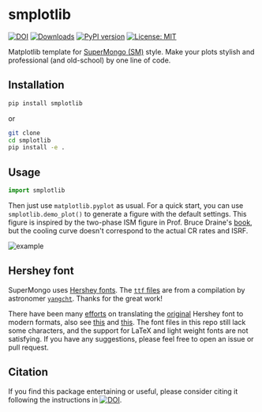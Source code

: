 # smplotlib
[![DOI](https://zenodo.org/badge/627675650.svg)](https://zenodo.org/badge/latestdoi/627675650) [![Downloads](https://static.pepy.tech/badge/smplotlib)](https://pepy.tech/project/smplotlib) [![PyPI version](https://badge.fury.io/py/smplotlib.svg)](https://badge.fury.io/py/smplotlib) [![License: MIT](https://img.shields.io/badge/License-MIT-yellow.svg)](https://opensource.org/licenses/MIT)

Matplotlib template for [SuperMongo (SM)](https://www.astro.princeton.edu/~rhl/sm/) style. Make your plots stylish and professional (and old-school) by one line of code.

## Installation

```bash
pip install smplotlib
```
or 
```bash
git clone
cd smplotlib
pip install -e .
```

## Usage
```python
import smplotlib
```
Then just use `matplotlib.pyplot` as usual. For a quick start, you can use `smplotlib.demo_plot()` to generate a figure with the default settings. This figure is inspired by the two-phase ISM figure in Prof. Bruce Draine's [book](https://www.astro.princeton.edu/~draine/book/index.html), but the cooling curve doesn't correspond to the actual CR rates and ISRF.

![example](two_phase.png)

## Hershey font
SuperMongo uses [Hershey fonts](https://www.astro.princeton.edu/~rhl/sm/sm.html#TOC73). The [``ttf`` files](https://github.com/yangcht/Hershey_font_TTF) are from a compilation by astronomer [`yangcht`](https://github.com/yangcht). Thanks for the great work! 

There have been many [efforts](https://retrocomputingforum.com/t/hershey-fonts-the-original-vector-fonts/1852) on translating the [original](http://paulbourke.net/dataformats/hershey/) Hershey font to modern formats, also see [this](https://github.com/Dener-Silva/Hershey-TTF) and [this](https://github.com/scruss/AVHershey-OTF). The font files in this repo still lack some characters, and the support for LaTeX and light weight fonts are not satisfying. If you have any suggestions, please feel free to open an issue or pull request.

## Citation
If you find this package entertaining or useful, please consider citing it following the instructions in [![DOI](https://zenodo.org/badge/627675650.svg)](https://zenodo.org/badge/latestdoi/627675650).